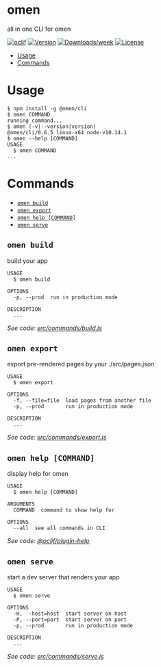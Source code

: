 omen
====

all in one CLI for omen

[![oclif](https://img.shields.io/badge/cli-oclif-brightgreen.svg)](https://oclif.io)
[![Version](https://img.shields.io/npm/v/@omen/cli.svg)](https://npmjs.org/package/@omen/cli)
[![Downloads/week](https://img.shields.io/npm/dw/@omen/cli.svg)](https://npmjs.org/package/omen)
[![License](https://img.shields.io/npm/l/@omen/cli.svg)](https://github.com/commit-intl/omen/blob/master/package.json)

<!-- toc -->
* [Usage](#usage)
* [Commands](#commands)
<!-- tocstop -->
# Usage
<!-- usage -->
```sh-session
$ npm install -g @omen/cli
$ omen COMMAND
running command...
$ omen (-v|--version|version)
@omen/cli/0.6.5 linux-x64 node-v10.14.1
$ omen --help [COMMAND]
USAGE
  $ omen COMMAND
...
```
<!-- usagestop -->
# Commands
<!-- commands -->
* [`omen build`](#omen-build)
* [`omen export`](#omen-export)
* [`omen help [COMMAND]`](#omen-help-command)
* [`omen serve`](#omen-serve)

## `omen build`

build your app

```
USAGE
  $ omen build

OPTIONS
  -p, --prod  run in production mode

DESCRIPTION
  ...
```

_See code: [src/commands/build.js](https://github.com/commit-intl/omen/blob/v0.6.5/src/commands/build.js)_

## `omen export`

export pre-rendered pages by your ./src/pages.json

```
USAGE
  $ omen export

OPTIONS
  -f, --file=file  load pages from another file
  -p, --prod       run in production mode

DESCRIPTION
  ...
```

_See code: [src/commands/export.js](https://github.com/commit-intl/omen/blob/v0.6.5/src/commands/export.js)_

## `omen help [COMMAND]`

display help for omen

```
USAGE
  $ omen help [COMMAND]

ARGUMENTS
  COMMAND  command to show help for

OPTIONS
  --all  see all commands in CLI
```

_See code: [@oclif/plugin-help](https://github.com/oclif/plugin-help/blob/v2.1.4/src/commands/help.ts)_

## `omen serve`

start a dev server that renders your app

```
USAGE
  $ omen serve

OPTIONS
  -H, --host=host  start server on host
  -P, --port=port  start server on port
  -p, --prod       run in production mode

DESCRIPTION
  ...
```

_See code: [src/commands/serve.js](https://github.com/commit-intl/omen/blob/v0.6.5/src/commands/serve.js)_
<!-- commandsstop -->
